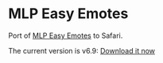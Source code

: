MLP Easy Emotes
===============

Port of [MLP Easy Emotes][iqces] to Safari.

The current version is v6.9: [Download it now][download]

[iqces]: http://www.reddit.com/r/mylittlepony/comments/iqces/introducing_easy_emotes/
[download]: https://github.com/downloads/kballard/MLP-Easy-Emotes/MLP-Easy-Emotes-6.9.safariextz
